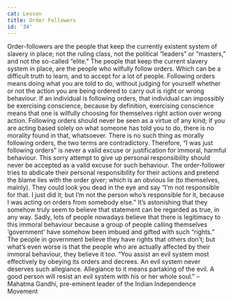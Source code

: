```yaml
---
cat: Lesson
title: Order Followers
id: '34'
---
```



Order-followers are the people that keep the currently existent system of slavery in place; not
the ruling class, not the political “leaders” or “masters,” and not the so-called “elite.”
The people that keep the current slavery system in place, are the people who wilfully follow
orders. Which can be a difficult truth to learn, and to accept for a lot of people.
Following orders means doing what you are told to do, without judging for yourself whether
or not the action you are being ordered to carry out is right or wrong behaviour.
If an individual is following orders, that individual can impossibly be exercising conscience,
because by definition, exercising conscience means that one is wilfully choosing for
themselves right action over wrong action.
Following orders should never be seen as a virtue of any kind; if you are acting based solely
on what someone has told you to do, there is no morality found in that, whatsoever. There is
no such thing as morally following orders, the two terms are contradictory.
Therefore, “I was just following orders” is never a valid excuse or justification for immoral,
harmful behaviour. This sorry attempt to give up personal responsibility should never be
accepted as a valid excuse for such behaviour.
The order-follower tries to abdicate their personal responsibility for their actions and pretend
the blame lies with the order giver; which is an obvious lie (to themselves, mainly). They
could look you dead in the eye and say “I’m not responsible for that. I just did it; but I’m not
the person who’s responsible for it, because I was acting on orders from somebody else.”
It’s astonishing that they somehow truly seem to believe that statement can be regarded as
true, in any way. Sadly, lots of people nowadays believe that there is legitimacy to this
immoral behaviour because a group of people calling themselves ‘government’ have
somehow been imbued and gifted with such “rights.”
The people in government believe they have rights that others don’t; but what’s even worse is
that the people who are actually affected by their immoral behaviour, they believe it too.
“You assist an evil system most effectively by obeying its orders and decrees. An evil system
never deserves such allegiance. Allegiance to it means partaking of the evil. A good person
will resist an evil system with his or her whole soul.”
– Mahatma Gandhi, pre-eminent leader of the Indian Independence Movement